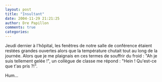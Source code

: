 ```yaml
---
layout: post
title: "Insultant"
date: 2004-11-29 21:21:25
author: Dre Papillon
comments: true
categories: 
---
```



Jeudi dernier à l'hôpital, les fenêtres de notre salle de conférence étaient restées grandes ouvertes alors que la température chutait tout au long de la journée.  Alors que je me plaignais en ces termes de souffrir du froid : "Ah je suis tellement gelée !", un collègue de classe me répond : "Hein !  Qu'est-ce que t'as pris ?!".

Hum...
